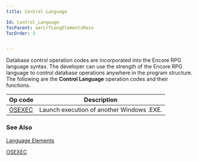 ```yaml
---
title: Control Language

Id: Control_Language
TocParent: aerLrfLangElementsMain
TocOrder: 2


---
```


Database control operation codes are incorporated into the Encore RPG language syntax. The developer can use the strength of the Encore RPG language to control database operations anywhere in the program structure. The following are the **Control Language** operation codes and their functions. 


| Op code | Description |
|---------|-------------|
| [OSEXEC </span>](OsExec.html) | Launch execution of another Windows .EXE. |


### See Also
[Language Elements](ecrLrfLangElementsMain.html)

[OSEXEC](OsExec.html)

